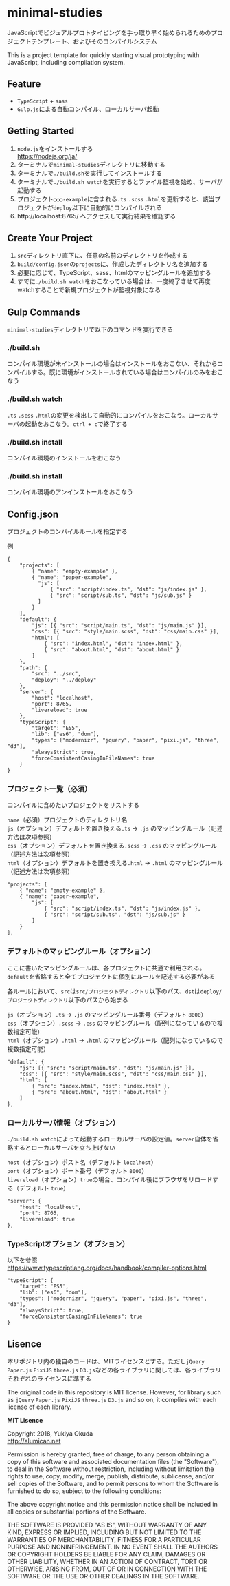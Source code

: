 # minimal-studies
JavaScriptでビジュアルプロトタイピングを手っ取り早く始められるためのプロジェクトテンプレート、およびそのコンパイルシステム

This is a project template for quickly starting visual prototyping with JavaScript, including compilation system.

## Feature
- `TypeScript` + `sass`
- `Gulp.js`による自動コンパイル、ローカルサーバ起動

## Getting Started
1. `node.js`をインストールする  
https://nodejs.org/ja/
2. ターミナルで`minimal-studies`ディレクトリに移動する
3. ターミナルで`./build.sh`を実行してインストールする
4. ターミナルで`./build.sh watch`を実行するとファイル監視を始め、サーバが起動する
5. プロジェクト`○○○-example`に含まれる`.ts` `.scss` `.html`を更新すると、該当プロジェクトが`deploy`以下に自動的にコンパイルされる
6. http://localhost:8765/ へアクセスして実行結果を確認する

## Create Your Project
1. `src`ディレクトリ直下に、任意の名前のディレクトリを作成する
2. `build/config.json`の`projects`に、作成したディレクトリ名を追加する
3. 必要に応じて、TypeScript、sass、htmlのマッピングルールを追加する
4. すでに`./build.sh watch`をおこなっている場合は、一度終了させて再度watchすることで新規プロジェクトが監視対象になる

## Gulp Commands
`minimal-studies`ディレクトリで以下のコマンドを実行できる

### ./build.sh
コンパイル環境が未インストールの場合はインストールをおこない、それからコンパイルする。既に環境がインストールされている場合はコンパイルのみをおこなう

### ./build.sh watch
`.ts` `.scss` `.html`の変更を検出して自動的にコンパイルをおこなう。ローカルサーバの起動をおこなう。`ctrl + c`で終了する

### ./build.sh install
コンパイル環境のインストールをおこなう

### ./build.sh install
コンパイル環境のアンインストールをおこなう

## Config.json
プロジェクトのコンパイルルールを指定する

例
```
{
	"projects": [
		{ "name": "empty-example" },
		{ "name": "paper-example",
		  "js": [
			  { "src": "script/index.ts", "dst": "js/index.js" },
			  { "src": "script/sub.ts", "dst": "js/sub.js" }
		  ]
		}
	],
	"default": {
		"js": [{ "src": "script/main.ts", "dst": "js/main.js" }],
		"css": [{ "src": "style/main.scss", "dst": "css/main.css" }],
		"html": [
			{ "src": "index.html", "dst": "index.html" },
			{ "src": "about.html", "dst": "about.html" }
		]
	},
	"path": {
		"src": "../src",
		"deploy": "../deploy"
	},
	"server": {
		"host": "localhost",
		"port": 8765,
		"livereload": true
	},
	"typeScript": {
		"target": "ES5",
		"lib": ["es6", "dom"],
		"types": ["modernizr", "jquery", "paper", "pixi.js", "three", "d3"],
		"alwaysStrict": true,
		"forceConsistentCasingInFileNames": true
	}
}
```

### プロジェクト一覧（必須）
コンパイルに含めたいプロジェクトをリストする

`name`（必須）プロジェクトのディレクトリ名  
`js`（オプション）デフォルトを置き換える`.ts` → `.js` のマッピングルール（記述方法は次項参照）  
`css`（オプション）デフォルトを置き換える`.scss` → `.css` のマッピングルール（記述方法は次項参照）  
`html`（オプション）デフォルトを置き換える`.html` → `.html` のマッピングルール（記述方法は次項参照）  
```
"projects": [
	{ "name": "empty-example" },
	{ "name": "paper-example",
		"js": [
			{ "src": "script/index.ts", "dst": "js/index.js" },
			{ "src": "script/sub.ts", "dst": "js/sub.js" }
		]
	}
],
```

### デフォルトのマッピングルール（オプション）
ここに書いたマッピングルールは、各プロジェクトに共通で利用される。`default`を省略すると全てプロジェクトに個別にルールを記述する必要がある

各ルールにおいて、`src`は`src/プロジェクトディレクトリ`以下のパス、`dst`は`deploy/プロジェクトディレクトリ`以下のパスから始まる

`js`（オプション）`.ts` → `.js` のマッピングルール番号（デフォルト `8000`）  
`css`（オプション）`.scss` → `.css` のマッピングルール（配列になっているので複数指定可能）  
`html`（オプション）`.html` → `.html` のマッピングルール（配列になっているので複数指定可能）  
```
"default": {
	"js": [{ "src": "script/main.ts", "dst": "js/main.js" }],
	"css": [{ "src": "style/main.scss", "dst": "css/main.css" }],
	"html": [
		{ "src": "index.html", "dst": "index.html" },
		{ "src": "about.html", "dst": "about.html" }
	]
},
```

### ローカルサーバ情報（オプション）
`./build.sh watch`によって起動するローカルサーバの設定値。`server`自体を省略するとローカルサーバを立ち上げない

`host`（オプション）ポスト名（デフォルト `localhost`）  
`port`（オプション）ポート番号（デフォルト `8000`）  
`livereload`（オプション）`true`の場合、コンパイル後にブラウザをリロードする（デフォルト `true`）  
```
"server": {
	"host": "localhost",
	"port": 8765,
	"livereload": true
},
```

### TypeScriptオプション（オプション）
以下を参照  
https://www.typescriptlang.org/docs/handbook/compiler-options.html
```
"typeScript": {
	"target": "ES5",
	"lib": ["es6", "dom"],
	"types": ["modernizr", "jquery", "paper", "pixi.js", "three", "d3"],
	"alwaysStrict": true,
	"forceConsistentCasingInFileNames": true
}
```

## Lisence

本リポジトリ内の独自のコードは、MITライセンスとする。ただし`jQuery` `Paper.js` `PixiJS` `three.js` `D3.js`などの各ライブラリに関しては、各ライブラリそれぞれのライセンスに準ずる  


The original code in this repository is MIT license.
However, for library such as `jQuery` `Paper.js` `PixiJS` `three.js` `D3.js` and so on, it complies with each license of each library.

**MIT Lisence**

Copyright 2018, Yukiya Okuda  
http://alumican.net

Permission is hereby granted, free of charge, to any person obtaining a copy of this software and associated documentation files (the "Software"), to deal in the Software without restriction, including without limitation the rights to use, copy, modify, merge, publish, distribute, sublicense, and/or sell copies of the Software, and to permit persons to whom the Software is furnished to do so, subject to the following conditions:

The above copyright notice and this permission notice shall be included in all copies or substantial portions of the Software.

THE SOFTWARE IS PROVIDED "AS IS", WITHOUT WARRANTY OF ANY KIND, EXPRESS OR IMPLIED, INCLUDING BUT NOT LIMITED TO THE WARRANTIES OF MERCHANTABILITY, FITNESS FOR A PARTICULAR PURPOSE AND NONINFRINGEMENT. IN NO EVENT SHALL THE AUTHORS OR COPYRIGHT HOLDERS BE LIABLE FOR ANY CLAIM, DAMAGES OR OTHER LIABILITY, WHETHER IN AN ACTION OF CONTRACT, TORT OR OTHERWISE, ARISING FROM, OUT OF OR IN CONNECTION WITH THE SOFTWARE OR THE USE OR OTHER DEALINGS IN THE SOFTWARE.